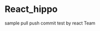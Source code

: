 # React_hippo
sample pull push commit test by react Team


<!-- html is hypertext markup language -->
